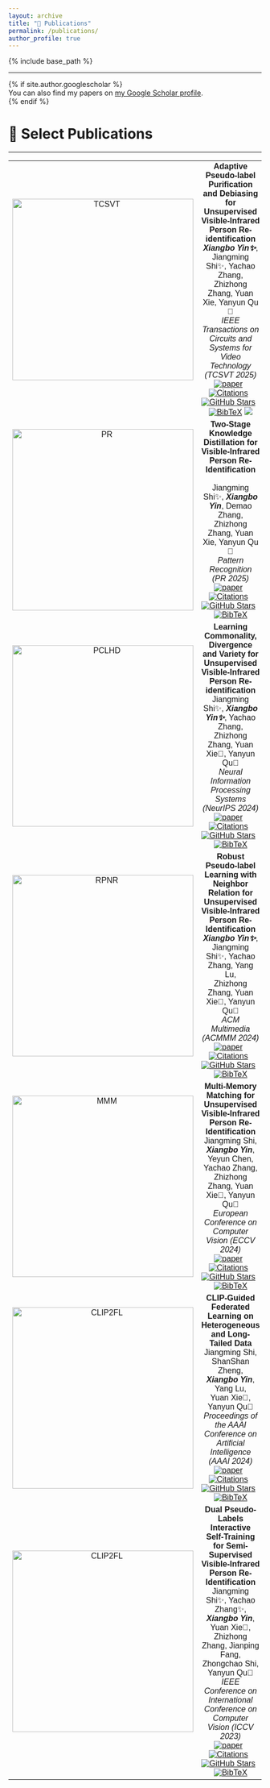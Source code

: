 ```yaml
---
layout: archive
title: "📖 Publications"
permalink: /publications/
author_profile: true
---
```


<style>
table, th, td {
  border: none;
  border-collapse: collapse;
}
</style>

{% include base_path %}

<hr>
{% if site.author.googlescholar %}
  <div class="wordwrap">You can also find my papers on <a href="{{site.author.googlescholar}}">my Google Scholar profile</a>.</div>
{% endif %}

<br>

# 📝 Select Publications
<hr>
<font face="helvetica, ariel, &#39;sans serif&#39;">
        <table cellspacing="0" cellpadding="0" class="noBorder" style="text-align:center">
            <tbody>
              <tr>
                <td class="noBorder" width="40%">
                  <img width="360" src="{{ base_path }}/images/TCSVT.png" alt="TCSVT" style="border:0px">
                </td>
                <td>
                  <b>Adaptive Pseudo-label Purification and Debiasing for Unsupervised</b> <br>
                  <b>Visible-Infrared Person Re-identification</b>
                  <br>
                  <b><i>Xiangbo Yin&#10024;</i></b>, Jiangming Shi&#10024;,  Yachao Zhang,<br>
                  Zhizhong Zhang, Yuan Xie, Yanyun Qu&#128140;
                  <br>
                  <em>  IEEE Transactions on Circuits and Systems for Video Technology  (TCSVT 2025)</em>
                  <br>
                  <a href="https://ieeexplore.ieee.org/document/11007734"><img src="https://img.shields.io/badge/-Paper-blue?logo=googledocs&logoColor=B7472A&labelColor=white&color=F5F5F5&style=flat" alt="paper"></a>&nbsp;&nbsp;
                  <a href="https://scholar.google.com/citations?view_op=view_citation&hl=zh-CN&user=H1rqfM4AAAAJ&citation_for_view=H1rqfM4AAAAJ:qjMakFHDy7sC"><img src="https://img.shields.io/badge/dynamic/json?logo=Google%20Scholar&url=https%3A%2F%2Fcdn.jsdelivr.net%2Fgh%2FXiangboYin%2Fxiangboyin.github.io%40google-scholar-stats%2Fgs_data.json&query=$[%27publications%27][%27H1rqfM4AAAAJ:qjMakFHDy7sC%27][%27num_citations%27]&labelColor=f6f6f6&color=9cf&style=flat&label=Citations" alt="Citations"></a>&nbsp;&nbsp;
                  <a href="https://github.com/XiangboYin/RPNR"><img src="https://img.shields.io/github/stars/XiangboYin/RPNR?style=social" alt="GitHub Stars"></a>&nbsp;&nbsp;
                  <a href="{{ base_path }}/ciations/RPNR.md"><img src="https://img.shields.io/badge/-BibTeX-blue?labelColor=white&color=F5F5F5&logo=latex&logoColor=008080" alt="BibTeX"></a>
                  <img src="https://img.shields.io/badge/CCF_A%20%2F%20JCR_1-D8BFD8">
                </td>
              </tr>      
              <tr>
                <td class="noBorder" width="40%">
                  <img width="360" src="{{ base_path }}/images/PR.png" alt="PR" style="border:0px">
                </td>
                <td>
                  <b>Two-Stage Knowledge Distillation for Visible-Infrared Person Re-Identification</b> <br>
                  <!-- <b>Visible-Infrared Person Re-identification</b> -->
                  <br>
                  Jiangming Shi&#10024;, <b><i>Xiangbo Yin</i></b>, Demao Zhang,<br>
                  Zhizhong Zhang, Yuan Xie, Yanyun Qu&#128140;
                  <br>
                  <em>  Pattern Recognition  (PR 2025)</em>
                  <br>
                  <a href="https://ieeexplore.ieee.org/document/11007734"><img src="https://img.shields.io/badge/-Paper-blue?logo=googledocs&logoColor=B7472A&labelColor=white&color=F5F5F5&style=flat" alt="paper"></a>&nbsp;&nbsp;
                  <a href="https://scholar.google.com/citations?view_op=view_citation&hl=zh-CN&user=H1rqfM4AAAAJ&citation_for_view=H1rqfM4AAAAJ:qjMakFHDy7sC"><img src="https://img.shields.io/badge/dynamic/json?logo=Google%20Scholar&url=https%3A%2F%2Fcdn.jsdelivr.net%2Fgh%2FXiangboYin%2Fxiangboyin.github.io%40google-scholar-stats%2Fgs_data.json&query=$[%27publications%27][%27H1rqfM4AAAAJ:qjMakFHDy7sC%27][%27num_citations%27]&labelColor=f6f6f6&color=9cf&style=flat&label=Citations" alt="Citations"></a>&nbsp;&nbsp;
                  <a href="https://github.com/shijiangming1/TSKD"><img src="https://img.shields.io/github/stars/shijiangming1/TSKD?style=social" alt="GitHub Stars"></a>&nbsp;&nbsp;
                  <a href="{{ base_path }}/ciations/RPNR.md"><img src="https://img.shields.io/badge/-BibTeX-blue?labelColor=white&color=F5F5F5&logo=latex&logoColor=008080" alt="BibTeX"></a>
                </td>
              </tr>                       
              <tr>
                <td class="noBorder" width="40%">
                  <img width="360" src="{{ base_path }}/images/PCLHD.png" alt="PCLHD" style="border:0px">
                </td>
                <td>
                  <b>Learning Commonality, Divergence and Variety for Unsupervised</b> <br>
                  <b>Visible-Infrared Person Re-identification</b>
                  <br>
                  Jiangming Shi&#10024;, <b><i>Xiangbo Yin&#10024;</i></b>, Yachao Zhang,<br>
                  Zhizhong Zhang, Yuan Xie&#128140;, Yanyun Qu&#128140;
                  <br>
                  <em> Neural Information Processing Systems (NeurIPS 2024)</em>
                  <br>
                  <a href="https://arxiv.org/pdf/2402.19026"><img src="https://img.shields.io/badge/-Paper-blue?logo=googledocs&logoColor=B7472A&labelColor=white&color=F5F5F5&style=flat" alt="paper"></a>&nbsp;&nbsp;
                  <a href="https://scholar.google.com/citations?view_op=view_citation&hl=zh-CN&user=H1rqfM4AAAAJ&citation_for_view=H1rqfM4AAAAJ:9yKSN-GCB0IC"><img src="https://img.shields.io/badge/dynamic/json?logo=Google%20Scholar&url=https%3A%2F%2Fcdn.jsdelivr.net%2Fgh%2FXiangboYin%2Fxiangboyin.github.io%40google-scholar-stats%2Fgs_data.json&query=$[%27publications%27][%27H1rqfM4AAAAJ:9yKSN-GCB0IC%27][%27num_citations%27]&labelColor=f6f6f6&color=9cf&style=flat&label=Citations" alt="Citations"></a>&nbsp;&nbsp;
                  <a href="https://github.com/XiangboYin/PCLHD"><img src="https://img.shields.io/github/stars/XiangboYin/PCLHD?style=social" alt="GitHub Stars"></a>&nbsp;&nbsp;
                  <a href="{{ base_path }}/ciations/PCLHD.md"><img src="https://img.shields.io/badge/-BibTeX-blue?labelColor=white&color=F5F5F5&logo=latex&logoColor=008080" alt="BibTeX"></a>
                </td>
              </tr>            
              <tr>
                <td class="noBorder" width="40%">
                  <img width="360" src="{{ base_path }}/images/RPNR.png" alt="RPNR" style="border:0px">
                </td>
                <td>
                  <b>Robust Pseudo-label Learning with Neighbor Relation for Unsupervised</b> <br>
                  <b>Visible-Infrared Person Re-Identification</b>
                  <br>
                  <b><i>Xiangbo Yin&#10024;</i></b>, Jiangming Shi&#10024;, Yachao Zhang, Yang Lu, <br>
                  Zhizhong Zhang, Yuan Xie&#128140;, Yanyun Qu&#128140;
                  <br>
                  <em> ACM Multimedia (ACMMM 2024)</em>
                  <br>
                  <a href="https://arxiv.org/pdf/2405.05613"><img src="https://img.shields.io/badge/-Paper-blue?logo=googledocs&logoColor=B7472A&labelColor=white&color=F5F5F5&style=flat" alt="paper"></a>&nbsp;&nbsp;
                  <a href="https://scholar.google.com/citations?view_op=view_citation&hl=zh-CN&user=H1rqfM4AAAAJ&citation_for_view=H1rqfM4AAAAJ:qjMakFHDy7sC"><img src="https://img.shields.io/badge/dynamic/json?logo=Google%20Scholar&url=https%3A%2F%2Fcdn.jsdelivr.net%2Fgh%2FXiangboYin%2Fxiangboyin.github.io%40google-scholar-stats%2Fgs_data.json&query=$[%27publications%27][%27H1rqfM4AAAAJ:qjMakFHDy7sC%27][%27num_citations%27]&labelColor=f6f6f6&color=9cf&style=flat&label=Citations" alt="Citations"></a>&nbsp;&nbsp;
                  <a href="https://github.com/XiangboYin/RPNR"><img src="https://img.shields.io/github/stars/XiangboYin/RPNR?style=social" alt="GitHub Stars"></a>&nbsp;&nbsp;
                  <a href="{{ base_path }}/ciations/RPNR.md"><img src="https://img.shields.io/badge/-BibTeX-blue?labelColor=white&color=F5F5F5&logo=latex&logoColor=008080" alt="BibTeX"></a>
                </td>
              </tr>
              <tr>
                <td class="noBorder" width="40%">
                  <img width="360" src="{{ base_path }}/images/MMM.png" alt="MMM" style="border:0px">
                </td>
                <td>
                  <b>Multi-Memory Matching for Unsupervised Visible-Infrared Person Re-Identification</b>
                  <br>
                  Jiangming Shi, <b><i>Xiangbo Yin</i></b>, Yeyun Chen, Yachao Zhang, <br>
                  Zhizhong Zhang, Yuan Xie&#128140;, Yanyun Qu&#128140;
                  <br>
                  <em> European Conference on Computer Vision (ECCV 2024)</em>
                  <br>
                  <a href="https://arxiv.org/pdf/2401.06825"><img src="https://img.shields.io/badge/-Paper-blue?logo=googledocs&logoColor=B7472A&labelColor=white&color=F5F5F5&style=flat" alt="paper"></a>&nbsp;&nbsp;
                  <a href="https://scholar.google.com/citations?view_op=view_citation&hl=zh-CN&user=H1rqfM4AAAAJ&citation_for_view=H1rqfM4AAAAJ:d1gkVwhDpl0C"><img src="https://img.shields.io/badge/dynamic/json?logo=Google%20Scholar&url=https%3A%2F%2Fcdn.jsdelivr.net%2Fgh%2FXiangboYin%2Fxiangboyin.github.io%40google-scholar-stats%2Fgs_data.json&query=$[%27publications%27][%27H1rqfM4AAAAJ:d1gkVwhDpl0C%27][%27num_citations%27]&labelColor=f6f6f6&color=9cf&style=flat&label=Citations" alt="Citations"></a>&nbsp;&nbsp;
                  <a href="https://github.com/shijiangming1/MMM"><img src="https://img.shields.io/github/stars/shijiangming1/MMM?style=social" alt="GitHub Stars"></a>&nbsp;&nbsp;
                  <a href="{{ base_path }}/ciations/MMM.md"><img src="https://img.shields.io/badge/-BibTeX-blue?labelColor=white&color=F5F5F5&logo=latex&logoColor=008080" alt="BibTeX"></a>
                </td>
              </tr>
              <tr>
                <td class="noBorder" width="40%">
                  <img width="360" src="{{ base_path }}/images/CLIP2FL.png" alt="CLIP2FL" style="border:0px">
                </td>
                <td>
                  <b>CLIP-Guided Federated Learning on Heterogeneous and Long-Tailed Data</b>
                  <br>
                  Jiangming Shi, ShanShan Zheng, <b><i>Xiangbo Yin</i></b>, Yang Lu, <br>
                  Yuan Xie&#128140;, Yanyun Qu&#128140;
                  <br>
                  <em> Proceedings of the AAAI Conference on Artificial Intelligence (AAAI 2024)</em>
                  <br>
                  <a href="https://ojs.aaai.org/index.php/AAAI/article/view/29416/30672"><img src="https://img.shields.io/badge/-Paper-blue?logo=googledocs&logoColor=B7472A&labelColor=white&color=F5F5F5&style=flat" alt="paper"></a>&nbsp;&nbsp;
                  <a href="https://scholar.google.com/citations?view_op=view_citation&hl=zh-CN&user=H1rqfM4AAAAJ&citation_for_view=H1rqfM4AAAAJ:u-x6o8ySG0sC"><img src="https://img.shields.io/badge/dynamic/json?logo=Google%20Scholar&url=https%3A%2F%2Fcdn.jsdelivr.net%2Fgh%2FXiangboYin%2Fxiangboyin.github.io%40google-scholar-stats%2Fgs_data.json&query=$[%27publications%27][%27H1rqfM4AAAAJ:u-x6o8ySG0sC%27][%27num_citations%27]&labelColor=f6f6f6&color=9cf&style=flat&label=Citations" alt="Citations"></a>&nbsp;&nbsp;
                  <a href="https://github.com/shijiangming1/CLIP2FL"><img src="https://img.shields.io/github/stars/shijiangming1/CLIP2FL?style=social" alt="GitHub Stars"></a>&nbsp;&nbsp;
                  <a href="{{ base_path }}/ciations/CLIP2FL.md"><img src="https://img.shields.io/badge/-BibTeX-blue?labelColor=white&color=F5F5F5&logo=latex&logoColor=008080" alt="BibTeX"></a>
                </td>
              </tr>
              <tr>
                <td class="noBorder" width="40%">
                  <img width="360" src="{{ base_path }}/images/DPIS.png" alt="CLIP2FL" style="border:0px">
                </td>
                <td>
                  <b>Dual Pseudo-Labels Interactive Self-Training for Semi-Supervised</b> <br>
                  <b>Visible-Infrared Person Re-Identification</b>
                  <br>
                  Jiangming Shi&#10024;, Yachao Zhang&#10024;, <b><i>Xiangbo Yin</i></b>, Yuan Xie&#128140;, <br>
                  Zhizhong Zhang, Jianping Fang, Zhongchao Shi, Yanyun Qu&#128140;
                  <br>
                  <em> IEEE Conference on International Conference on Computer Vision (ICCV 2023) </em>
                  <br>
                  <a href="https://openaccess.thecvf.com/content/ICCV2023/papers/Shi_Dual_Pseudo-Labels_Interactive_Self-Training_for_Semi-Supervised_Visible-Infrared_Person_Re-Identification_ICCV_2023_paper.pdf"><img src="https://img.shields.io/badge/-Paper-blue?logo=googledocs&logoColor=B7472A&labelColor=white&color=F5F5F5&style=flat" alt="paper"></a>&nbsp;&nbsp;
                  <a href="https://scholar.google.com/citations?view_op=view_citation&hl=zh-CN&user=H1rqfM4AAAAJ&citation_for_view=H1rqfM4AAAAJ:u5HHmVD_uO8C"><img src="https://img.shields.io/badge/dynamic/json?logo=Google%20Scholar&url=https%3A%2F%2Fcdn.jsdelivr.net%2Fgh%2FXiangboYin%2Fxiangboyin.github.io%40google-scholar-stats%2Fgs_data.json&query=$[%27publications%27][%27H1rqfM4AAAAJ:u5HHmVD_uO8C%27][%27num_citations%27]&labelColor=f6f6f6&color=9cf&style=flat&label=Citations" alt="Citations"></a>&nbsp;&nbsp;
                  <a href="https://github.com/XiangboYin/DPIS_SSVI-ReID"><img src="https://img.shields.io/github/stars/XiangboYin/DPIS_SSVI-ReID?style=social" alt="GitHub Stars"></a>&nbsp;&nbsp;
                  <a href="{{ base_path }}/ciations/DPIS.md"><img src="https://img.shields.io/badge/-BibTeX-blue?labelColor=white&color=F5F5F5&logo=latex&logoColor=008080" alt="BibTeX"></a>                  
                </td>
              </tr>            
            </tbody>
          </table>
</font>

